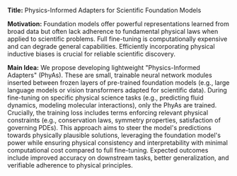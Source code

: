 **Title:** Physics-Informed Adapters for Scientific Foundation Models

**Motivation:** Foundation models offer powerful representations learned from broad data but often lack adherence to fundamental physical laws when applied to scientific problems. Full fine-tuning is computationally expensive and can degrade general capabilities. Efficiently incorporating physical inductive biases is crucial for reliable scientific discovery.

**Main Idea:** We propose developing lightweight "Physics-Informed Adapters" (PhyAs). These are small, trainable neural network modules inserted between frozen layers of pre-trained foundation models (e.g., large language models or vision transformers adapted for scientific data). During fine-tuning on specific physical science tasks (e.g., predicting fluid dynamics, modeling molecular interactions), only the PhyAs are trained. Crucially, the training loss includes terms enforcing relevant physical constraints (e.g., conservation laws, symmetry properties, satisfaction of governing PDEs). This approach aims to steer the model's predictions towards physically plausible solutions, leveraging the foundation model's power while ensuring physical consistency and interpretability with minimal computational cost compared to full fine-tuning. Expected outcomes include improved accuracy on downstream tasks, better generalization, and verifiable adherence to physical principles.